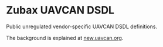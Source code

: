 # Zubax UAVCAN DSDL

Public unregulated vendor-specific UAVCAN DSDL definitions.

The background is explained at [new.uavcan.org](https://new.uavcan.org).
